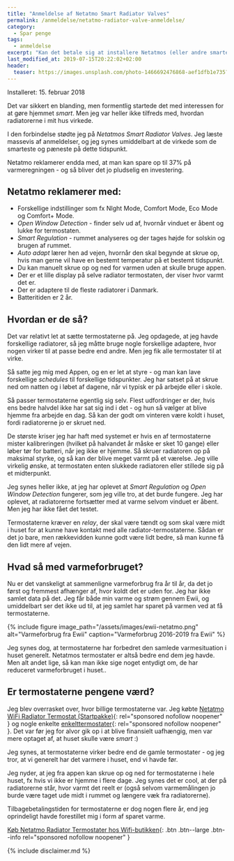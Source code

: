 ```yaml
---
title: "Anmeldelse af Netatmo Smart Radiator Valves"
permalink: /anmeldelse/netatmo-radiator-valve-anmeldelse/
category:
  - Spar penge
tags:
  - anmeldelse
excerpt: "Kan det betale sig at installere Netatmos (eller andre smarte radiator termostater) i huset?"
last_modified_at: 2019-07-15T20:22:02+02:00
header:
  teaser: https://images.unsplash.com/photo-1466692476868-aef1dfb1e735?ixlib=rb-1.2.1&ixid=eyJhcHBfaWQiOjEyMDd9&auto=format&fit=crop&w=400&q=80
---
```


Installeret: 15. februar 2018

Det var sikkert en blanding, men formentlig startede det med interessen for at gøre hjemmet _smart_. Men jeg var heller ikke tilfreds med, hvordan radiatorerne i mit hus virkede.

I den forbindelse stødte jeg på _Netatmos Smart Radiator Valves_. Jeg læste massevis af anmeldelser, og jeg synes umiddelbart at de virkede som de smarteste og pæneste på dette tidspunkt.

Netatmo reklamerer endda med, at man kan spare op til 37% på varmeregningen - og så bliver det jo pludselig en investering.

## Netatmo reklamerer med:

- Forskellige indstillinger som fx NIght Mode, Comfort Mode, Eco Mode og Comfort+ Mode.
- _Open Window Detection_ - finder selv ud af, hvornår vinduet er åbent og lukke for termostaten.
- _Smart Regulation_ - rummet analyseres og der tages højde for solskin og brugen af rummet.
- _Auto adapt_ lærer hen ad vejen, hvornår den skal begynde at skrue op, hvis man gerne vil have en bestemt temperatur på et bestemt tidspunkt.
- Du kan manuelt skrue op og ned for varmen uden at skulle bruge appen.
- Der er et lille display på selve radiator termostaten, der viser hvor varmt det er.
- Der er adaptere til de fleste radiatorer i Danmark.
- Batteritiden er 2 år.

## Hvordan er de så?

Det var relativt let at sætte termostaterne på. Jeg opdagede, at jeg havde forskellige radiatorer, så jeg måtte bruge nogle forskellige adaptere, hvor nogen virker til at passe bedre end andre. Men jeg fik alle termostater til at virke.

Så satte jeg mig med Appen, og en er let at styre - og man kan lave forskellige _schedules_ til forskellige tidspunkter. Jeg har satset på at skrue ned om natten og i løbet af dagene, når vi typisk er på arbejde eller i skole.

Så passer termostaterne egentlig sig selv. Flest udfordringer er der, hvis ens bedre halvdel ikke har sat sig ind i det - og hun så vælger at blive hjemme fra arbejde en dag. Så kan der godt om vinteren være koldt i huset, fordi radiatorerne jo er skruet ned.

De største kriser jeg har haft med systemet er hvis en af termostaterne mister kalibreringen (hvilket på halvandet år måske er sket 10 gange) eller løber tør for batteri, når jeg ikke er hjemme. Så skruer radiatoren op på maksimal styrke, og så kan der blive meget varmt på et værelse. Jeg ville virkelig ønske, at termostaten enten slukkede radiatoren eller stillede sig på et midterpunkt.

Jeg synes heller ikke, at jeg har oplevet at _Smart Regulation_ og _Open Window Detection_ fungerer, som jeg ville tro, at det burde fungere. Jeg har oplevet, at radiatorerne fortsætter med at varme selvom vinduet er åbent. Men jeg har ikke fået det testet.

Termostaterne kræver en _relay_, der skal være tændt og som skal være midt i huset for at kunne have kontakt med alle radiator-termostaterne. Sådan er det jo bare, men rækkevidden kunne godt være lidt bedre, så man kunne få den lidt mere af vejen.

## Hvad så med varmeforbruget?

Nu er det vanskeligt at sammenligne varmeforbrug fra år til år, da det jo først og fremmest afhænger af, hvor koldt det er uden for. Jeg har ikke samlet data på det. Jeg får både min varme og strøm gennem Ewii, og umiddelbart ser det ikke ud til, at jeg samlet har sparet på varmen ved at få termostaterne.

{% include figure image_path="/assets/images/ewii-netatmo.png" alt="Varmeforbrug fra Ewii" caption="Varmeforbrug 2016-2019 fra Ewii" %}

Jeg synes dog, at termostaterne har forbedret den samlede varmesituation i huset generelt. Netatmos termostater er altså bedre end dem jeg havde. Men alt andet lige, så kan man ikke sige noget entydigt om, de har reduceret varmeforbruget i huset..

## Er termostaterne pengene værd?

Jeg blev overrasket over, hvor billige termostaterne var. Jeg købte [Netatmo WiFi Radiator Termostat (Startpakke)](https://www.partner-ads.com/dk/klikbanner.php?partnerid=28187&bannerid=55904&htmlurl=https://vvs.dk/ukategoriserede-varer/lagervarer-dag-til-dag/netatmo-smart-termo-startpakke-vvs-nr-484899106){: rel="sponsored nofollow noopener" } og nogle enkelte [enkelttermostater](https://www.partner-ads.com/dk/klikbanner.php?partnerid=28187&bannerid=55904&htmlurl=https://vvs.dk/varmesystemer/smart-home/netatmo-smart-termostat-vvs-nr-484899105){: rel="sponsored nofollow noopener" }. Det var før jeg for alvor gik op i at blive finansielt uafhængig, men var mere optaget af, at huset skulle være _smart_ :)

Jeg synes, at termostaterne virker bedre end de gamle termostater - og jeg tror, at vi generelt har det varmere i huset, end vi havde før.

Jeg nyder, at jeg fra appen kan skrue op og ned for termostaterne i hele huset, fx hvis vi ikke er hjemme i flere dage. Jeg synes det er cool, at der på radiatorerne står, hvor varmt det reelt er (også selvom varmemålingen jo burde være taget ude midt i rummet og længere væk fra radiatorerne).

Tilbagebetalingstiden for termostaterne er dog nogen flere år, end jeg oprindeligt havde forestillet mig i form af sparet varme.

[Køb Netatmo Radiator Termostater hos Wifi-butikken](https://www.partner-ads.com/dk/klikbanner.php?partnerid=28187&bannerid=48788&htmlurl=https://wifi-butikken.dk/shop/netatmo-wifi-radiator-termostat/){: .btn .btn--large .btn--info rel="sponsored nofollow noopener" }

{% include disclaimer.md %}
